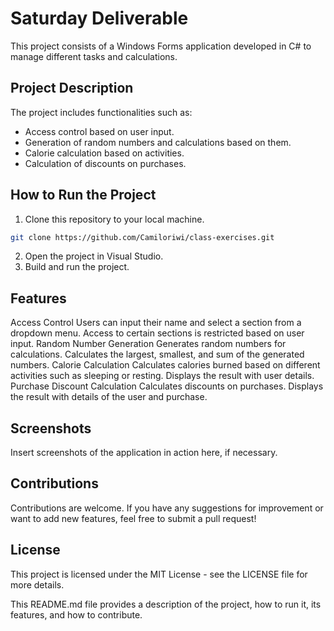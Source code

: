 # Saturday Deliverable

This project consists of a Windows Forms application developed in C# to manage different tasks and calculations.

## Project Description

The project includes functionalities such as:
- Access control based on user input.
- Generation of random numbers and calculations based on them.
- Calorie calculation based on activities.
- Calculation of discounts on purchases.

## How to Run the Project

1. Clone this repository to your local machine.
```bash
git clone https://github.com/Camiloriwi/class-exercises.git
```
2. Open the project in Visual Studio.
3. Build and run the project.
## Features
Access Control
Users can input their name and select a section from a dropdown menu.
Access to certain sections is restricted based on user input.
Random Number Generation
Generates random numbers for calculations.
Calculates the largest, smallest, and sum of the generated numbers.
Calorie Calculation
Calculates calories burned based on different activities such as sleeping or resting.
Displays the result with user details.
Purchase Discount Calculation
Calculates discounts on purchases.
Displays the result with details of the user and purchase.
## Screenshots
Insert screenshots of the application in action here, if necessary.

## Contributions
Contributions are welcome. If you have any suggestions for improvement or want to add new features, feel free to submit a pull request!

## License
This project is licensed under the MIT License - see the LICENSE file for more details.



This README.md file provides a description of the project, how to run it, its features, and how to contribute.



